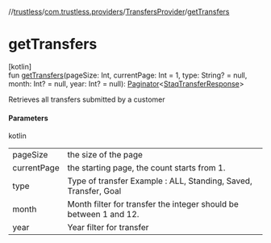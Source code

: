 //[trustless](../../../index.md)/[com.trustless.providers](../index.md)/[TransfersProvider](index.md)/[getTransfers](get-transfers.md)

# getTransfers

[kotlin]\
fun [getTransfers](get-transfers.md)(pageSize: Int, currentPage: Int = 1, type: String? = null, month: Int? = null, year: Int? = null): [Paginator](../../com.trustless.paginator/-paginator/index.md)&lt;[StaqTransferResponse](../../com.trustless.requests.transfers/-staq-transfer-response/index.md)&gt;

Retrieves all transfers submitted by a customer

#### Parameters

kotlin

| | |
|---|---|
| pageSize | the size of the page |
| currentPage | the starting page, the count starts from 1. |
| type | Type of transfer Example : ALL, Standing, Saved, Transfer, Goal |
| month | Month filter for transfer the integer should be between 1 and 12. |
| year | Year filter for transfer |
